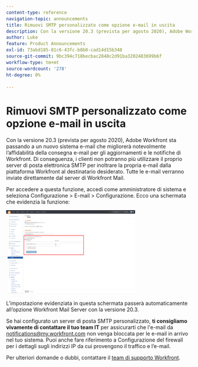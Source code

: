 ```yaml
---
content-type: reference
navigation-topic: announcements
title: Rimuovi SMTP personalizzato come opzione e-mail in uscita
description: Con la versione 20.3 (prevista per agosto 2020), Adobe Workfront sta passando a un nuovo sistema e-mail che migliorerà notevolmente l’affidabilità della consegna e-mail per gli aggiornamenti e le notifiche di Workfront. Di conseguenza, i clienti non potranno più utilizzare il proprio server di posta elettronica SMTP per inoltrare la propria e-mail dalla piattaforma Workfront al destinatario desiderato. Tutte le e-mail verranno inviate direttamente dal server di Workfront Mail.
author: Luke
feature: Product Announcements
exl-id: 73abd185-81c6-43fc-b8b0-cad14d15b348
source-git-commit: 9bc394c718becbac2848c2d91ba3202483699b6f
workflow-type: tm+mt
source-wordcount: '278'
ht-degree: 0%

---
```


# Rimuovi SMTP personalizzato come opzione e-mail in uscita

Con la versione 20.3 (prevista per agosto 2020), Adobe Workfront sta passando a un nuovo sistema e-mail che migliorerà notevolmente l’affidabilità della consegna e-mail per gli aggiornamenti e le notifiche di Workfront. Di conseguenza, i clienti non potranno più utilizzare il proprio server di posta elettronica SMTP per inoltrare la propria e-mail dalla piattaforma Workfront al destinatario desiderato. Tutte le e-mail verranno inviate direttamente dal server di Workfront Mail.

Per accedere a questa funzione, accedi come amministratore di sistema e seleziona Configurazione > E-mail > Configurazione. Ecco una schermata che evidenzia la funzione:

![](assets/email-server-settings-350x226.png)

L’impostazione evidenziata in questa schermata passerà automaticamente all’opzione Workfront Mail Server con la versione 20.3.

Se hai configurato un server di posta SMTP personalizzato, **ti consigliamo vivamente di contattare il tuo team IT** per assicurarti che l&#39;e-mail da notifications@my.workfront.com non venga bloccata per le e-mail in arrivo nel tuo sistema. Puoi anche fare riferimento a Configurazione del firewall per i dettagli sugli indirizzi IP da cui provengono il traffico e l’e-mail.

Per ulteriori domande o dubbi, contattare il [team di supporto Workfront](https://one.workfront.com/s/support?language=en_US).
